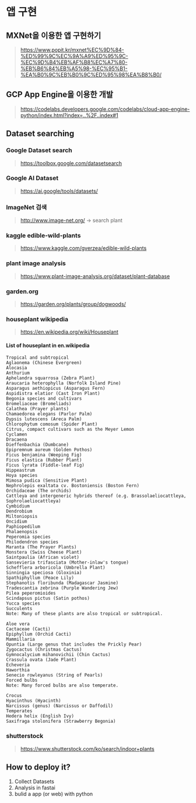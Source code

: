 # 앱 구현

## MXNet을 이용한 앱 구현하기
> https://www.popit.kr/mxnet%EC%9D%84-%ED%99%9C%EC%9A%A9%ED%95%9C-%EC%9D%B4%EB%AF%B8%EC%A7%80-%EB%B6%84%EB%A5%98-%EC%95%B1-%EA%B0%9C%EB%B0%9C%ED%95%98%EA%B8%B0/

## GCP App Engine을 이용한 개발
> https://codelabs.developers.google.com/codelabs/cloud-app-engine-python/index.html?index=..%2F..index#1

## Dataset searching
### Google Dataset search
> https://toolbox.google.com/datasetsearch

### Google AI Dataset
> https://ai.google/tools/datasets/

### ImageNet 검색
> http://www.image-net.org/ -> search plant

### kaggle edible-wild-plants
> https://www.kaggle.com/gverzea/edible-wild-plants

### plant image analysis
> https://www.plant-image-analysis.org/dataset/plant-database

### garden.org
> https://garden.org/plants/group/dogwoods/

### houseplant wikipedia
> https://en.wikipedia.org/wiki/Houseplant

#### List of houseplant in en.wikipedia
```
Tropical and subtropical
Aglaonema (Chinese Evergreen)
Alocasia
Anthurium
Aphelandra squarrosa (Zebra Plant)
Araucaria heterophylla (Norfolk Island Pine)
Asparagus aethiopicus (Asparagus Fern)
Aspidistra elatior (Cast Iron Plant)
Begonia species and cultivars
Bromeliaceae (Bromeliads)
Calathea (Prayer plants)
Chamaedorea elegans (Parlor Palm)
Dypsis lutescens (Areca Palm)
Chlorophytum comosum (Spider Plant)
Citrus, compact cultivars such as the Meyer Lemon
Cyclamen
Dracaena
Dieffenbachia (Dumbcane)
Epipremnum aureum (Golden Pothos)
Ficus benjamina (Weeping Fig)
Ficus elastica (Rubber Plant)
Ficus lyrata (Fiddle-leaf Fig)
Hippeastrum
Hoya species
Mimosa pudica (Sensitive Plant)
Nephrolepis exaltata cv. Bostoniensis (Boston Fern)
Orchidaceae (The orchids)
Cattleya and intergeneric hybrids thereof (e.g. Brassolaeliocattleya, Sophrolaeliocattleya)
Cymbidium
Dendrobium
Miltoniopsis
Oncidium
Paphiopedilum
Phalaenopsis
Peperomia species
Philodendron species
Maranta (The Prayer Plants)
Monstera (Swiss Cheese Plant)
Saintpaulia (African violet)
Sansevieria trifasciata (Mother-inlaw's tongue)
Schefflera arboricola (Umbrella Plant)
Sinningia speciosa (Gloxinia)
Spathiphyllum (Peace Lily)
Stephanotis floribunda (Madagascar Jasmine)
Tradescantia zebrina (Purple Wandering Jew)
Pilea peperomioides
Scindapsus pictus (Satin pothos)
Yucca species
Succulents
Note: Many of these plants are also tropical or subtropical.

Aloe vera
Cactaceae (Cacti)
Epiphyllum (Orchid Cacti)
Mammillaria
Opuntia (Large genus that includes the Prickly Pear)
Zygocactus (Christmas Cactus)
Gymnocalycium mihanovichii (Chin Cactus)
Crassula ovata (Jade Plant)
Echeveria
Haworthia
Senecio rowleyanus (String of Pearls)
Forced bulbs
Note: Many forced bulbs are also temperate.

Crocus
Hyacinthus (Hyacinth)
Narcissus (genus) (Narcissus or Daffodil)
Temperates
Hedera helix (English Ivy)
Saxifraga stolonifera (Strawberry Begonia)
 ```


### shutterstock
> https://www.shutterstock.com/ko/search/indoor+plants

## How to deploy it?
  1. Collect Datasets 
  2. Analysis in fastai
  3. bulid a app (or web) with python